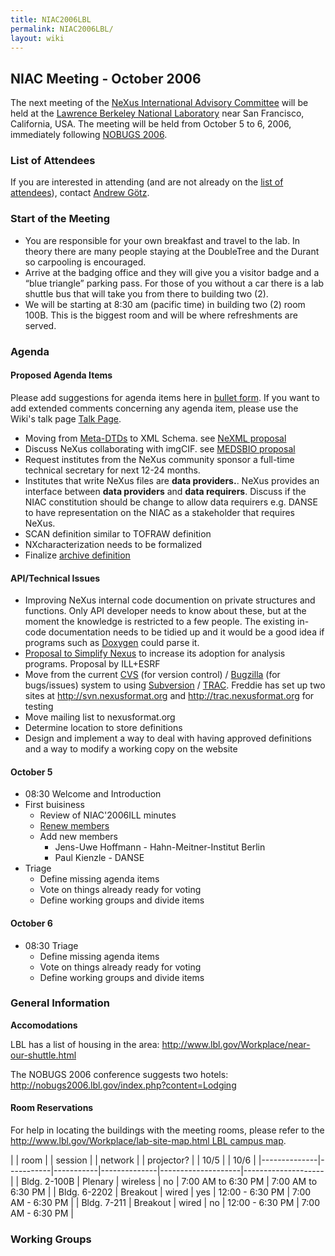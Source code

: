 ```yaml
---
title: NIAC2006LBL
permalink: NIAC2006LBL/
layout: wiki
---
```


NIAC Meeting - October 2006
---------------------------

The next meeting of the [ NeXus International Advisory
Committee](NIAC "wikilink") will be held at the [Lawrence Berkeley
National Laboratory](http://www.lbl.gov) near San Francisco, California,
USA. The meeting will be held from October 5 to 6, 2006, immediately
following [NOBUGS 2006](http://nobugs2006.lbl.gov/).

### List of Attendees

If you are interested in attending (and are not already on the [list of
attendees](NIAC2006LBL_attendees "wikilink")), contact [Andrew
Götz](User%3AAndy_Gotz "wikilink").

### Start of the Meeting

-   You are responsible for your own breakfast and travel to the lab. In
    theory there are many people staying at the DoubleTree and the
    Durant so carpooling is encouraged.
-   Arrive at the badging office and they will give you a visitor badge
    and a “blue triangle” parking pass. For those of you without a car
    there is a lab shuttle bus that will take you from there to building
    two (2).
-   We will be starting at 8:30 am (pacific time) in building two (2)
    room 100B. This is the biggest room and will be where refreshments
    are served.

### Agenda

#### Proposed Agenda Items

Please add suggestions for agenda items here in [ bullet
form](Help:Editing#Lists "wikilink"). If you want to add extended
comments concerning any agenda item, please use the Wiki's talk page [
Talk Page](Talk:NIAC_Meetings "wikilink").

-   Moving from [Meta-DTDs](Metaformat "wikilink") to XML Schema. see
    [NeXML proposal](http://www.webel.com.au/nexml)
-   Discuss NeXus collaborating with imgCIF. see [MEDSBIO
    proposal](http://www.medsbio.org/)
-   Request institutes from the NeXus community sponsor a full-time
    technical secretary for next 12-24 months.
-   Institutes that write NeXus files are **data providers.**. NeXus
    provides an interface between **data providers** and **data
    requirers**. Discuss if the NIAC constitution should be change to
    allow data requirers e.g. DANSE to have representation on the NIAC
    as a stakeholder that requires NeXus.
-   SCAN definition similar to TOFRAW definition
-   NXcharacterization needs to be formalized
-   Finalize [archive definition](Archive_Definition "wikilink")

#### API/Technical Issues

-   Improving NeXus internal code documention on private structures and
    functions. Only API developer needs to know about these, but at the
    moment the knowledge is restricted to a few people. The existing
    in-code documentation needs to be tidied up and it would be a good
    idea if programs such as
    [Doxygen](http://www.stack.nl/~dimitri/doxygen/index.html) could
    parse it.
-   [Proposal to Simplify Nexus](Proposal_to_Simplify_Nexus "wikilink")
    to increase its adoption for analysis programs. Proposal by ILL+ESRF
-   Move from the current [CVS](http://www.nongnu.org/cvs/) (for version
    control) / [Bugzilla](http://www.bugzilla.org/) (for bugs/issues)
    system to using [Subversion](http://subversion.tigris.org/) /
    [TRAC](http://trac.edgewall.org/). Freddie has set up two sites at
    [<http://svn.nexusformat.org>](http://svn.nexusformat.org) and
    [<http://trac.nexusformat.org>](http://trac.nexusformat.org) for
    testing
-   Move mailing list to nexusformat.org
-   Determine location to store definitions
-   Design and implement a way to deal with having approved definitions
    and a way to modify a working copy on the website

#### October 5

-   08:30 Welcome and Introduction
-   First buisiness
    -   Review of NIAC'2006ILL minutes
    -   [Renew members](Membership_Dates "wikilink")
    -   Add new members
        -   Jens-Uwe Hoffmann - Hahn-Meitner-Institut Berlin
        -   Paul Kienzle - DANSE
-   Triage
    -   Define missing agenda items
    -   Vote on things already ready for voting
    -   Define working groups and divide items

#### October 6

-   08:30 Triage
    -   Define missing agenda items
    -   Vote on things already ready for voting
    -   Define working groups and divide items

### General Information

**Accomodations**

LBL has a list of housing in the area:
[<http://www.lbl.gov/Workplace/near-our-shuttle.html>](http://www.lbl.gov/Workplace/near-our-shuttle.html)

The NOBUGS 2006 conference suggests two hotels:
[<http://nobugs2006.lbl.gov/index.php?content=Lodging>](http://nobugs2006.lbl.gov/index.php?content=Lodging)

#### Room Reservations

For help in locating the buildings with the meeting rooms, please refer
to the [http://www.lbl.gov/Workplace/lab-site-map.html LBL campus
map](http://www.lbl.gov/Workplace/lab-site-map.html_LBL_campus_map "wikilink").

| | room       | | session | | network | | projector? | | 10/5             | | 10/6             |
|--------------|-----------|-----------|--------------|--------------------|--------------------|
| Bldg. 2-100B | Plenary   | wireless  | no           | 7:00 AM to 6:30 PM | 7:00 AM to 6:30 PM |
| Bldg. 6-2202 | Breakout  | wired     | yes          | 12:00 - 6:30 PM    | 7:00 AM - 6:30 PM  |
| Bldg. 7-211  | Breakout  | wired     | no           | 12:00 - 6:30 PM    | 7:00 AM - 6:30 PM  |

### Working Groups
